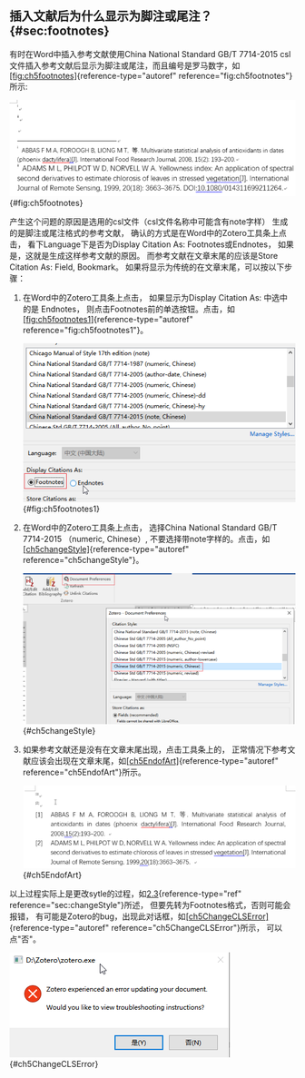 ## 插入文献后为什么显示为脚注或尾注？ {#sec:footnotes}

有时在Word中插入参考文献使用China National Standard GB/T 7714-2015 csl 文件插入参考文献后显示为脚注或尾注，而且编号是罗马数字，如[\[fig:ch5footnotes\]](#fig:ch5footnotes){reference-type="autoref" reference="fig:ch5footnotes"}所示:

![参考文献显示为脚注](ch5footnotes.png){#fig:ch5footnotes}

产生这个问题的原因是选用的csl文件（csl文件名称中可能含有note字样） 生成的是脚注或尾注格式的参考文献， 确认的方式是在Word中的Zotero工具条上点击， 看下Language下是否为Display Citation As: Footnotes或Endnotes， 如果是，这就是生成这样参考文献的原因。 而参考文献在文章末尾的应该是Store Citation As: Field, Bookmark。 如果将显示为传统的在文章末尾，可以按以下步骤：

1.  在Word中的Zotero工具条上点击， 如果显示为Display Citation As: 中选中的是 Endnotes， 则点击Footnotes前的单选按钮。点击，如[\[fig:ch5footnotes1\]](#fig:ch5footnotes1){reference-type="autoref" reference="fig:ch5footnotes1"}。

    ![将脚注切的为尾注](ch5footnotes1.png){#fig:ch5footnotes1}

2.  在Word中的Zotero工具条上点击， 选择China National Standard GB/T 7714-2015 （numeric, Chinese）, 不要选择带note字样的。点击，如[\[ch5changeStyle\]](#ch5changeStyle){reference-type="autoref" reference="ch5changeStyle"}。

    ![切换为不带note的style](ch5changeStyle.png){#ch5changeStyle}

3.  如果参考文献还是没有在文章末尾出现，点击工具条上的， 正常情况下参考文献应该会出现在文章末尾，如[\[ch5EndofArt\]](#ch5EndofArt){reference-type="autoref" reference="ch5EndofArt"}所示。

    ![切换为不带note的style](ch5EndofArt.png){#ch5EndofArt}

以上过程实际上是更改sytle的过程，如[2.3](#sec:changeStyle){reference-type="ref" reference="sec:changeStyle"}所述， 但要先转为Footnotes格式，否则可能会报错， 有可能是Zotero的bug，出现此对话框，如[\[ch5ChangeCLSError\]](#ch5ChangeCLSError){reference-type="autoref" reference="ch5ChangeCLSError"}所示， 可以点"否"。

![切换style可能会报错](ch5ChangeCLSError.png){#ch5ChangeCLSError}

